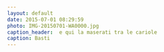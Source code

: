 ```yaml
---
layout: default
date: 2015-07-01 08:29:59
photo: IMG-20150701-WA0000.jpg
caption_header:  e qui la maserati tra le cariole
caption: Basti
---
```

